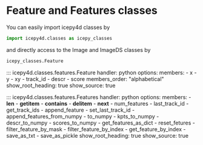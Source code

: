 # Feature and Features classes

You can easily import icepy4d classes by

```python
import icepy4d.classes as icepy_classes
```

and directly access to the Image and ImageDS classes by

```python
icepy_classes.Feature
```

::: icepy4d.classes.features.Feature
    handler: python
    options:
      members:
        - x
        - y
        - xy
        - track_id
        - descr
        - score
      members_order: "alphabetical"
      show_root_heading: true
      show_source: true

::: icepy4d.classes.features.Features
    handler: python
    options:
      members:
        - __len__
        - __getitem__
        - __contains__
        - __delitem__
        - __next__
        - num_features
        - last_track_id
        - get_track_ids
        - append_feature
        - set_last_track_id
        - append_features_from_numpy
        - to_numpy
        - kpts_to_numpy
        - descr_to_numpy
        - scores_to_numpy
        - get_features_as_dict
        - reset_fetures
        - filter_feature_by_mask
        - filter_feature_by_index
        - get_feature_by_index
        - save_as_txt
        - save_as_pickle
      show_root_heading: true
      show_source: true
